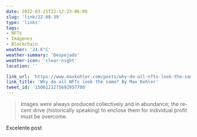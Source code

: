 ```yaml
---
date: 2022-03-21T22:12:23-06:00
slug: 'link/22-08-39'
type: 'links'
tags:
- NFTs
- Imágenes
- Blockchain
weather: '24.6°C'
weather-summary: 'Despejado'
weather-icon: 'clear-night'
location: ''

link_url: 'https://www.maxkohler.com/posts/why-do-all-nfts-look-the-same/'
link_title: 'Why do all NFTs look the same? By Max Kohler'
tweet_id: '1506121275692957700'
---
```

> Images were al­ways pro­duced col­lec­tively and in abun­dance; the re­cent drive (historically speak­ing) to en­close them for in­di­vid­ual profit must be over­come.


Excelente post